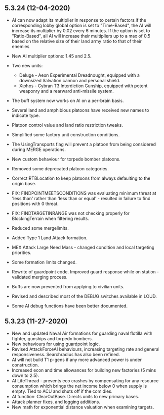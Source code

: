 ## 5.3.24 (12-04-2020)

- AI can now adapt its multiplier in response to certain factors.If the corresponding lobby global option is set to "Time-Based", the AI will increase its multiplier by 0.02 every 6 minutes. If the option is set to "Ratio-Based", all AI will increase their multipliers up to a max of 0.5 based on the relative size of their land army ratio to that of their enemies.
- New AI multiplier options: 1.45 and 2.5.
- Two new units:
  - Deluge - Aeon Experimental Dreadnought, equipped with a downsized Salvation cannon and personal shield.
  - Xiphos - Cybran T3 Interdiction Gunship, equipped with potent weaponry and a rearward anti-missile system.

- The buff system now works on AI on a per-brain basis.
- Several land and amphibious platoons have received new names to indicate type.
- Platoon control value and land ratio restriction tweaks.
- Simplified some factory unit construction conditions.
- The UsingTransports flag will prevent a platoon from being considered during MERGE operations.
- New custom behaviour for torpedo bomber platoons.
- Removed some deprecated platoon categories.
- Correct RTBLocation to keep platoons from always defaulting to the origin base.
- FIX: FINDPOINTMEETSCONDITIONS was evaluating minimum threat at 'less than' rather than 'less than or equal' - resulted in failure to find positions with 0 threat.
- FIX: FINDTARGETINRANGE was not checking properly for BlockingTerrain when filtering results.
- Reduced some mergelimits.
- Added Type 1 Land Attack formation.
- MEX Attack Large Need Mass - changed condition and local targeting priorities.
- Some formation limits changed.
- Rewrite of guardpoint code. Improved guard response while on station - validated merging process.
- Buffs are now prevented from applying to civilian units.
- Revised and described most of the DEBUG switches available in LOUD.
- Some AI debug functions have been better documented.

## 5.3.23 (11-27-2020)

- New and updated Naval Air formations for guarding naval flotilla with fighter, gunships and torpedo bombers.
- New behaviours for using guardpoint logic.
- Revised AttackForceAI behaviours, increasing targeting rate and general responsiveness. Searchradius has also been refined.
- AI will not build T1 p-gens if any more advanced power is under construction.
- Increased econ and time allowances for building new factories (5 mins down to 2.5).
- AI LifeThread - prevents eco crashes by compensating for any resource consumption which brings the net income below 0 when supply is empty. Tied to ACU and shuts off if the com dies.
- AI function: ClearOutBase. Directs units to new primary bases.
- Attack planner fixes, and logging additions.
- New math for exponential distance valuation when examining targets.
